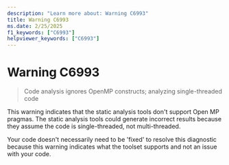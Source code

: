 ```yaml
---
description: "Learn more about: Warning C6993"
title: Warning C6993
ms.date: 2/25/2025
f1_keywords: ["C6993"]
helpviewer_keywords: ["C6993"]
---
```

# Warning C6993

> Code analysis ignores OpenMP constructs; analyzing single-threaded code

This warning indicates that the static analysis tools don't support Open MP pragmas. The static analysis tools could generate incorrect results because they assume the code is single-threaded, not multi-threaded.

Your code doesn't necessarily need to be 'fixed' to resolve this diagnostic because this warning indicates what the toolset supports and not an issue with your code.